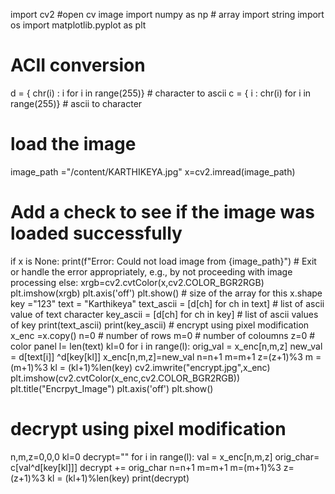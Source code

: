 import cv2  #open cv image
import numpy as np # array
import string
import os
import matplotlib.pyplot as plt
# ACII conversion
d = { chr(i) : i for i in range(255)}    # character to ascii
c = { i : chr(i) for i in range(255)}    # ascii to character

# load the image
image_path ="/content/KARTHIKEYA.jpg"
x=cv2.imread(image_path)

# Add a check to see if the image was loaded successfully
if x is None:
    print(f"Error: Could not load image from {image_path}")
    # Exit or handle the error appropriately, e.g., by not proceeding with image processing
else:
    xrgb=cv2.cvtColor(x,cv2.COLOR_BGR2RGB)
    plt.imshow(xrgb)
    plt.axis('off')
    plt.show()    # size of the array for this x.shape
    key ="123"
    text = "Karthikeya"
    text_ascii = [d[ch] for ch in text]  # list of ascii value of text character
    key_ascii = [d[ch] for ch in key]    # list of ascii values of key
    print(text_ascii)
    print(key_ascii)
    # encrypt using pixel modification
    x_enc =x.copy()
    n=0 # number of rows
    m=0 # number of coloumns
    z=0 # color panel
    l= len(text)
    kl=0
    for i in range(l):
      orig_val = x_enc[n,m,z]
      new_val = d[text[i]] ^d[key[kl]] 
      x_enc[n,m,z]=new_val 
      n=n+1
      m=m+1 
      z=(z+1)%3
      m = (m+1)%3
      kl = (kl+1)%len(key) 
cv2.imwrite("encrypt.jpg",x_enc)
plt.imshow(cv2.cvtColor(x_enc,cv2.COLOR_BGR2RGB))
plt.title("Encrpyt_Image")
plt.axis('off')
plt.show() 

# decrypt using pixel modification
n,m,z=0,0,0
kl=0
decrypt=""
for i in range(l):
   val = x_enc[n,m,z]
   orig_char= c[val^d[key[kl]]]
   decrypt += orig_char
   n=n+1
   m=m+1
   m=(m+1)%3
   z=(z+1)%3
   kl = (kl+1)%len(key)
print(decrypt)  
